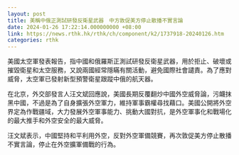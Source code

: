 ```yaml
---
layout: post
title: 美稱中俄正測試研發反衛星武器　中方敦促美方停止散播不實言論
date: 2024-01-26 17:22:14.000000000 +08:00
link: https://news.rthk.hk/rthk/ch/component/k2/1737918-20240126.htm
categories: rthk
---
```


美國太空軍發表報告，指中國和俄羅斯正測試研發反衛星武器，用於拒止、破壞或摧毀衛星和太空服務，又說兩國經常隱瞞有關活動，避免國際社會譴責。為了應對威脅，太空軍已發射新型預警衛星跟蹤中俄的航天器。

在北京，外交部發言人汪文斌回應說，美國長期反覆翻炒中國外空威脅論，污衊抹黑中國，不過是為了自身擴張外空軍力，維持軍事霸權尋找藉口。美國公開將外空界定為作戰疆域，大力發展外空軍事能力、挑動大國對抗，是外空軍事化和戰場化的最大推手和外空安全的最大威脅。

汪文斌表示，中國堅持和平利用外空，反對外空軍備競賽，再次敦促美方停止散播不實言論，停止在外空擴軍備戰的行為。
